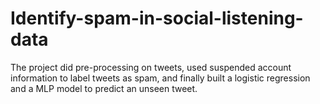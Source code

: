 # Identify-spam-in-social-listening-data
The project did pre-processing on tweets, used suspended account information to label tweets as spam, and finally built a logistic regression and a MLP model to predict an unseen tweet.
